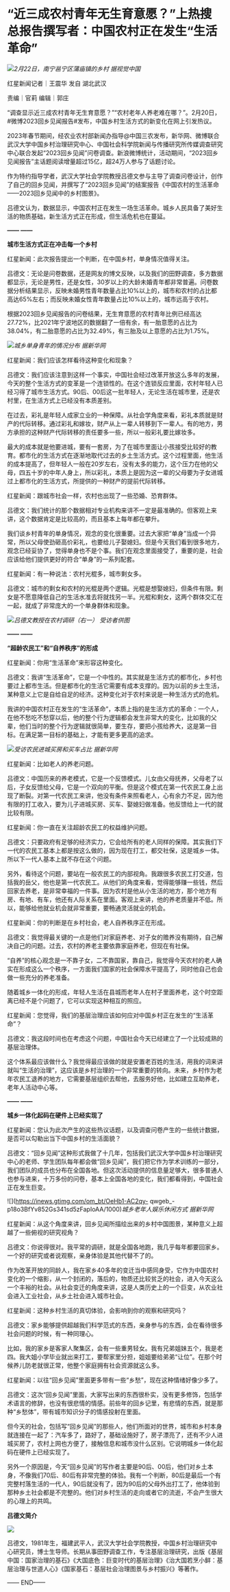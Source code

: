 # “近三成农村青年无生育意愿？”上热搜 总报告撰写者：中国农村正在发生“生活革命”

![](https://inews.gtimg.com/om_bt/OAgz8wcoBhUcjoJd9r3A1KdwVI5oHxAAZf3tkNuzxetS4AA/1000)_2月22日，南宁邕宁区蒲庙镇的乡村
据视觉中国_

红星新闻记者｜王震华 发自 湖北武汉

责编｜官莉 编辑｜郭庄

“调查显示近三成农村青年无生育意愿？”“农村老年人养老难在哪？”。2月20日，#微博2023回乡见闻报告#发布，中国乡村生活方式的新变化在网上引发热议。

2023年春节期间，经农业农村部新闻办指导@中国三农发布，新华网、微博联合武汉大学中国乡村治理研究中心、中国社会科学院新闻与传播研究所传媒调查研究中心联合发起“2023回乡见闻”问卷调查。新浪微博统计，活动期间，“2023回乡见闻报告”主话题阅读增量超过15亿，超24万人参与了话题讨论。

作为特约指导学者，武汉大学社会学院教授吕德文参与主导了调查问卷设计，创作了自己的回乡见闻，并撰写了“2023回乡见闻”的结案报告《中国农村的生活革命——2023回乡见闻中的乡村图景》。

吕德文认为，数据显示，中国农村正在发生一场生活革命。城乡人民具备了美好生活的物质基础，新生活方式正在形成，但生活危机也在蔓延。

**—— ——**

**城市生活方式正在冲击每一个乡村**

红星新闻：此次报告提出一个判断，在中国乡村，单身情况值得关注。

吕德文：无论是问卷数据，还是网友的博文反映，以及我们的田野调查，多方数据都显示，无论是男性，还是女性，30岁以上的大龄未婚青年都非常普遍。问卷数据分析结果显示，反映未婚男性青年数量占比10%以上的，城市和农村的占比都高达65%左右；而反映未婚女性青年数量占比10%以上的，城市远高于农村。

根据2023回乡见闻报告的问卷结果，无生育意愿的农村青年比例已经高达27.72%，比2021年宁波地区的数据翻了一倍有余，有一胎意愿的占比为38.04%，有二胎意愿的占比为32.49%，有三胎及以上意愿的占比为1.75%。

![](https://inews.gtimg.com/om_bt/O8gV7Wv0C76EaajmHBYZGLpeAOwMypogwcqc9K7_hdhv0AA/1000)_城乡单身青年的情况分布
据新华网_

红星新闻：我们应该怎样看待这种变化和现象？

吕德文：我们应该注意到这样一个事实，中国社会经过改革开放这么多年的发展，今天的整个生活方式的变革是一个连锁性的。在这个连锁反应里面，农村年轻人已经习得了城市生活方式。90后、00后这一批年轻人，无论生活在城市里，还是农村里，在生活方式上已经没有本质差别。

在过去，彩礼是年轻人成家立业的一种保障。从社会学角度来看，彩礼本质就是财产的代际转移。通过彩礼和嫁妆，财产从上一辈人转移到下一辈人。有的地方，男方承担的这种财产代际转移的责任要多一些，所以一般彩礼要比嫁妆多。

最大的成本就是他要进城，要有一套房，为了在城市里面让小孩接受比较好的教育。都市化的生活方式在逐渐地取代过去的乡土生活方式。这个过程里面，他生活的成本提高了，但年轻人一般在20岁左右，没有太多的能力，这个压力在他的父母，四五十岁的中年人身上，所以彩礼，本质上是因为这一辈的父母要为子女进城过上都市化的生活方式，所提供的一种财产的提前代际转移。

红星新闻：跟城市社会一样，农村也出现了一些恐婚、恐育群体。

吕德文：我们统计的那个数据相对专业机构来讲不一定是最准确的。但客观上来讲，这个数据肯定是比较高的，而且基本上每年都在攀升。

我们谈乡村青年的单身情况，观念的变化很重要。过去大家把“单身”当成一个异常，所以父母使劲砸高价彩礼，也要给儿子娶媳妇。但是今天我们看到很多地方，观念已经妥协了，觉得单身也不是个事。我们在观念里面接受了，重要的是，社会应该给他们提供更好的符合“单身”的一系列配套。

红星新闻：有一种说法：农村光棍多，城市剩女多。

吕德文：城市的剩女和农村的光棍是两个逻辑。光棍是想娶媳妇，但条件有限。剩女是不愿意降低自己的生活水准去将就找另一半。光棍和剩女，这两个群体交汇在一起，就成了非常庞大的一个单身群体和现象。

![](https://inews.gtimg.com/om_bt/OJNeyULh61hGesXY9Renq6LwLtoYRXaOxfC8i7E8URnPMAA/1000)_吕德文教授在农村调研（右一）
受访者供图_

**—— ——**

**“超龄农民工”和“自养秩序”的形成**

红星新闻：你用“生活革命”来形容这种变化。

吕德文：我讲“生活革命”，它是一个中性的。其实就是生活方式的都市化，乡村也要过上都市生活。但是都市化的生活它需要有成本支撑的。因为以前的乡土生活，某种意义上它是自给自足的经济。这种变化对于农村来说是一种生活方式的危机。

我讲的中国农村正在发生的“生活革命”，本质上指的是生活方式的革命：一个人，在他不愁吃不愁穿以后，他的整个行为逻辑都会发生非常大的变化，比如我的父辈，他们当时的整个行为逻辑就很简单，要生存，要把小孩给养大，这是第一目标。在满足第一目标的基础上，才能有更多更高的追求。

![](https://inews.gtimg.com/om_bt/OUp8JM5S_nea2No8b6RPbxP9FCUY3QA0et6VpVD9SVYHsAA/1000)_受访农民进城买房和买车占比
据新华网_

红星新闻：比如老人的养老问题。

吕德文：中国历来的养老模式，它是一个反馈模式。儿女由父母抚养，父母老了以后，子女反馈给父母，它是一个双向的平衡。但是这个模式在第一代农民工身上出现了断裂。对第一代农民工来讲，他没有条件来照看老人，心有余力不足，因为他有限的打工收入，要为儿子进城买房、买车、娶媳妇做准备。他反馈给上一代的就比较有限。

红星新闻：你一直在关注超龄农民工的权益维护问题。

吕德文：只要政府有足够的经济实力，它会给所有的老人同样的保障。其实我们下一代的农民工基本上都是按这么做的，因为现在打工，都交社保，这是城乡一体。所以下一代人基本上就不存在这个问题。

另外，看待这个问题，要站在一般农民工的内部视角。我跟很多农民工打交道，包括我的岳父，他也是第一代农民工。从他们的角度来看，觉得能够赚一些钱，然后回家去养老，是非常幸福的一件事。因为农村是他从小生活的地方，那个地方有房、有地、有车，他还有人际关系在里面。客观上来讲，他的养老质量并不低。所以，能够给他就业机会就非常重要，要畅通灵活就业的机会。

红星新闻：你的判断是在乡村社会，老人自养秩序正在形成。

吕德文：我觉得最关键的一点是他们对家庭养老、对子女的赡养没有期待，自己解决自己的问题。过去，农村的养老主要依靠家庭养老，但现在有社保。

“自养”的核心观念是一不靠子女，二不靠国家，靠自己，我觉得今天农村的老人确实在形成这么一个秩序，一方面我们国家的社会保障水平提高了，同时他自己也会做一些充分的养老准备。

随着城乡一体化的形成，年轻人生活在县城而老年人在村子里面养老，这个时空距离已经不是个问题了，它可以实现这种相互的照应。

红星新闻：您觉得，我们的基层治理应该如何应对中国乡村正在发生的“生活革命”？

吕德文：我这段时间也在考虑这个问题，中国社会今天已经建立了一个比较成熟的基层治理体。

这个体系最应该做什么？我觉得最应该做的就是安置老百姓的生活，用我的词来讲就叫“生活的治理”，这应该是乡村治理的一个非常重要的转向。未来，乡村作为老年农民工退养的地方，它需要基层组织去帮他，去服务好他，比如建立互助养老，老年人活动中心等。

**—— ——**

**城乡一体化起码在硬件上已经实现了**

红星新闻：您认为此次产生的这些热议话题，以及调查问卷产生的一些统计数据，是否可以勾勒出当下中国乡村的生活面貌？

吕德文：“回乡见闻”这种形式我做了十几年，包括我们武汉大学中国乡村治理研究中心的老师、学生团队每年都会做“回乡见闻”，我们把它作为学术训练的一部分，我们团队的成员也分布在全国各地。但这次活动提供的信息量足够大，很多普通人也参与进来，十万多份的问卷，基本上全国各地的变化，我们都看得到，中国社会正在发生巨变。

![](https://inews.gtimg.com/om_bt/OeHb1-AC2qy-
qwgeb_-p18o3BfYv852Gs341sd5zFapIoAA/1000)_城乡老年人娱乐休闲方式 据新华网_

红星新闻：从这个角度来讲，回乡见闻所描绘出来的乡村中国图景，某种意义上超越了一些俯视的研究视角？

吕德文：你说得很对。我平常的调研，就是全国各地跑，我几乎每年都要回家乡。一个好的研究或者说观察，亲身体验是其他代替不了的。

作为改革开放的同龄人，我在家乡40多年的变迁当中感同身受，它作为中国农村变化的一个缩影，从一个封闭的，落后的，物质还比较贫乏的社会，进入今天这么一个丰裕的社会。从社会变迁的角度来讲，这是人类历史上的一个巨变，从农业社会进入工业社会，从乡土社会进入城市社会。

红星新闻：这种乡村生活的真切体验，会影响到你的观察和研究吗？

吕德文：家乡能够提供超越我们科学范式的东西，亲身参与的东西，会在看待很多社会问题的时候，有一种同理心。

比如，我的家乡是客家人聚集区，会有一些重男轻女。我有兄弟姐妹五个，我是老四。我大姐小学毕业就出来打工，要帮家里分担，姐姐要给弟弟“让位”。在那个时候养儿防老就很正常，他整个家庭拥有社会资源就这么多。

红星新闻：以往“回乡见闻”里面更多带有一些“乡愁”，现在这种情绪好像少多了。

吕德文：这次“回乡见闻”里面，大家写出来的东西很朴实，没有更多修饰，包括学术语言的修辞，也没有很悲情的情感。前些年的回乡记里，有悲情的东西，就是那种“乡愁体”，带有城市知识分子的情感投射在里面。

但今天的社会，包括写“回乡见闻”的那些人，他们所面对的世界，城市和乡村本身就连接在一起了：汽车多了，路好了，基础设施好了，房子漂亮了，还有不少人进城买房了，农村上网也方便了，接触信息和城市没什么区别。它说明城乡一体化起码在硬件上已经实现了。

另外一个原因是，今天“回乡见闻”的写作者主要是90后、00后，他们对乡土本身，不像我们70后、80后有非常完整的体验。我有一个判断，80后是最后一个有完整村落生活的一代人，90后就没有了，因为90后的父母外出打工了，他体验到那种乡土社会都是不完整的。他们对乡村生活的走向或者它的流逝，不会产生很大的心理上的共鸣。

**吕德文简介**

![](https://inews.gtimg.com/om_bt/OiVFTMI1rLAbX0cy1x3KUypfGCh1EC7wGXLypUm-04QYUAA/1000)

吕德文，1981年生，福建武平人，武汉大学社会学院教授，中国乡村治理研究中心研究员，博士生导师。长期从事田野调查工作，专注基层治理研究，出版《基层中国：国家治理的基石》《大国底色：巨变时代的基层治理》《治大国若烹小鲜：基层治理与世道人心》《国家基石：基层社会治理图景与乡村振兴》等著作。

—— END——

